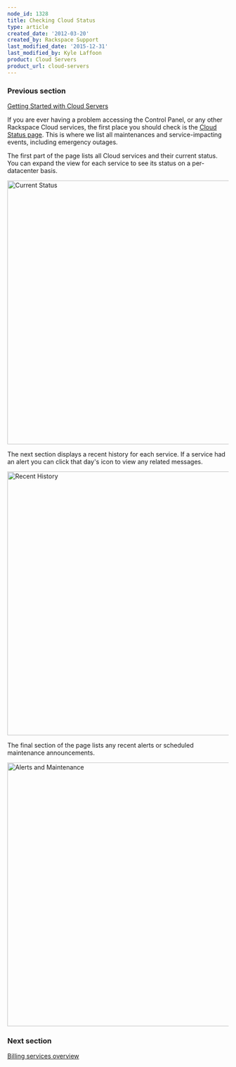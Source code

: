 ```yaml
---
node_id: 1328
title: Checking Cloud Status
type: article
created_date: '2012-03-20'
created_by: Rackspace Support
last_modified_date: '2015-12-31'
last_modified_by: Kyle Laffoon
product: Cloud Servers
product_url: cloud-servers
---
```


### Previous section

[Getting Started with Cloud
Servers](/how-to/cloud-servers)



If you are ever having a problem accessing the Control Panel, or any
other Rackspace Cloud services, the first place you should check is the
[Cloud Status page](https://status.rackspace.com/).  This is where we
list all maintenances and service-impacting events, including emergency
outages.

The first part of the page lists all Cloud services and their current
status.  You can expand the view for each service to see its status on a
per-datacenter basis.

<img src="https://8026b2e3760e2433679c-fffceaebb8c6ee053c935e8915a3fbe7.ssl.cf2.rackcdn.com/field/image/Google%20ChromeScreenSnapz043.png" alt="Current Status" width="600" />

The next section displays a recent history for each service.  If a
service had an alert you can click that day's icon to view any related
messages.

<img src="https://8026b2e3760e2433679c-fffceaebb8c6ee053c935e8915a3fbe7.ssl.cf2.rackcdn.com/field/image/Google%20ChromeScreenSnapz042.png" alt="Recent History" width="600" />

The final section of the page lists any recent alerts or scheduled
maintenance announcements.

<img src="https://8026b2e3760e2433679c-fffceaebb8c6ee053c935e8915a3fbe7.ssl.cf2.rackcdn.com/field/image/Google%20ChromeScreenSnapz044.png" alt="Alerts and Maintenance" width="600" />



### Next section

[Billing services
overview](/how-to/billing-services-overview)



